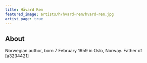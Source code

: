 ```yaml
---
title: Håvard Rem
featured_image: artists/h/hvard-rem/hvard-rem.jpg
artist_page: true
---
```

## About

Norwegian author, born 7 February 1959 in Oslo, Norway.
Father of [a3234421]


